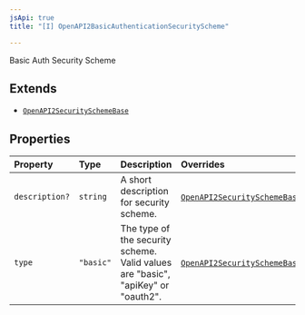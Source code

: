 ```yaml
---
jsApi: true
title: "[I] OpenAPI2BasicAuthenticationSecurityScheme"

---
```

Basic Auth Security Scheme

## Extends

- [`OpenAPI2SecuritySchemeBase`](OpenAPI2SecuritySchemeBase.md)

## Properties

| Property | Type | Description | Overrides | Inherited from |
| :------ | :------ | :------ | :------ | :------ |
| `description?` | `string` | A short description for security scheme. | [`OpenAPI2SecuritySchemeBase`](OpenAPI2SecuritySchemeBase.md).`description` | [`OpenAPI2SecuritySchemeBase`](OpenAPI2SecuritySchemeBase.md).`description` |
| `type` | `"basic"` | The type of the security scheme. Valid values are "basic", "apiKey" or "oauth2". | [`OpenAPI2SecuritySchemeBase`](OpenAPI2SecuritySchemeBase.md).`type` | [`OpenAPI2SecuritySchemeBase`](OpenAPI2SecuritySchemeBase.md).`type` |
